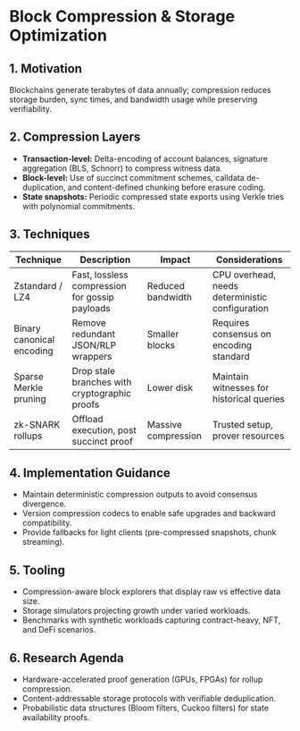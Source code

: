 # Block Compression & Storage Optimization

## 1. Motivation
Blockchains generate terabytes of data annually; compression reduces storage burden, sync times, and bandwidth usage while preserving verifiability.

## 2. Compression Layers
- **Transaction-level:** Delta-encoding of account balances, signature aggregation (BLS, Schnorr) to compress witness data.
- **Block-level:** Use of succinct commitment schemes, calldata de-duplication, and content-defined chunking before erasure coding.
- **State snapshots:** Periodic compressed state exports using Verkle tries with polynomial commitments.

## 3. Techniques
| Technique | Description | Impact | Considerations |
|---|---|---|---|
| Zstandard / LZ4 | Fast, lossless compression for gossip payloads | Reduced bandwidth | CPU overhead, needs deterministic configuration |
| Binary canonical encoding | Remove redundant JSON/RLP wrappers | Smaller blocks | Requires consensus on encoding standard |
| Sparse Merkle pruning | Drop stale branches with cryptographic proofs | Lower disk | Maintain witnesses for historical queries |
| zk-SNARK rollups | Offload execution, post succinct proof | Massive compression | Trusted setup, prover resources |

## 4. Implementation Guidance
- Maintain deterministic compression outputs to avoid consensus divergence.
- Version compression codecs to enable safe upgrades and backward compatibility.
- Provide fallbacks for light clients (pre-compressed snapshots, chunk streaming).

## 5. Tooling
- Compression-aware block explorers that display raw vs effective data size.
- Storage simulators projecting growth under varied workloads.
- Benchmarks with synthetic workloads capturing contract-heavy, NFT, and DeFi scenarios.

## 6. Research Agenda
- Hardware-accelerated proof generation (GPUs, FPGAs) for rollup compression.
- Content-addressable storage protocols with verifiable deduplication.
- Probabilistic data structures (Bloom filters, Cuckoo filters) for state availability proofs.
